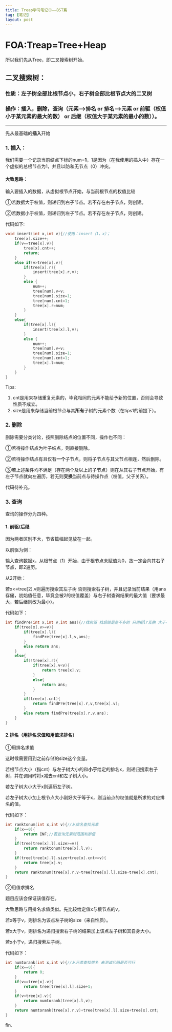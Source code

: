 ```yaml
---
title: Treap学习笔记①——BST篇
tag: [笔记]
layout: post
---
```

# FOA:Treap=Tree+Heap
所以我们先从Tree，即二叉搜索树开始。
## 二叉搜索树：
### 性质：左子树全部比根节点小，右子树全部比根节点大的二叉树
### 操作：插入，删除，查询（元素—>排名 or 排名—>元素 or 前驱（权值小于某元素的最大的数） or 后继（权值大于某元素的最小的数））。
------------
先从最基础的**插入**开始

### 1. 插入：
我们需要一个记录当前结点下标的num=**1**，1是因为（在我使用的插入中）存在一个虚拟的总根节点为1，并且以防和无节点（0）冲突。
#### 大致思路：
输入要插入的数据，从虚拟根节点开始，与当前根节点的权值比较

①若数据大于权值，则递归到右子节点。若不存在右子节点，则创建。

②若数据小于权值，则递归到左子节点。若不存在左子节点，则创建。

代码如下:
```cpp
void insert(int x,int v){//使用：insert（1，x）；
	tree[x].size++;
	if(v==tree[x].v){
		tree[x].cnt++;
		return;
	}
	else if(v>tree[x].v){
		if(tree[x].r){
			insert(tree[x].r,v);
		}
		else {
			num++;
			tree[num].v=v;
			tree[num].size=1;
			tree[num].cnt=1;
			tree[x].r=num;
		}
	}
	else{
		if(tree[x].l){
			insert(tree[x].l,v);
		}
		else {
			num++;
			tree[num].v=v;
			tree[num].size=1;
			tree[num].cnt=1;
			tree[x].l=num;
		}
	}
}
```
Tips:
1. cnt是用来存储重复元素的，毕竟相同的元素不能给予新的位置，否则会导致性质不成立。
1. size是用来存储当前根节点与其**所有**子树的元素个数（在tips1的前提下）。

### 2. 删除
删除需要分类讨论，按照删除结点的位置不同，操作也不同：

①若待操作结点为叶子结点，则直接删除。

②若待操作结点有且仅有**一个**子节点，则将子节点与其父节点相连，然后删除。

③若上述条件均不满足（存在两个及以上的子节点）则在从其右子节点开始，有左子节点就向左遍历，若无则**交换**当前点与待操作点（权值，父子关系）。

代码待补充。

### 3. 查询
查询的操作分为四种。

#### 1. 前驱/后继
因为两者区别不大，节省篇幅起见放在一起。

以前驱为例：

输入查询数据x，从根节点（1）开始，由于根节点未赋值为0，故一定会向其右子节点，即2遍历。

从2开始：

若x<=tree[2].v则遍历搜索其左子树
否则搜索右子树，并且记录当前结果（用ans存储，初始值任意，毕竟会被2的权值覆盖）与右子树查询结果的最大值（要求最大，若后继则改为最小）。

代码如下：
```cpp
int findPre(int x,int v,int ans){//找前驱 找后继是差不多的 只用把lr互换 大于小于互换 
	if(tree[x].v>=v){
		if(tree[x].l){
			findPre(tree[x].l,v,ans);
		}
		else return ans;
	}
	else{
		if(!tree[x].r){
			if(tree[x].v<v){
				return tree[x].v;
			}
			else{
				return ans;
			}
		}
		if(tree[x].cnt){
			return findPre(tree[x].r,v,tree[x].v);
		}
		else return findPre(tree[x].r,v,ans);
	}
}
```
#### 2.排名（用排名求值和用值求排名）
①用排名求值

这时候需要用到之前存储的size这个变量。

若根节点大小（指cnt）与左子树大小的和**小于**给定的排名x，则递归搜索右子树，并在调用时将x减去cnt和左子树大小。

若左子树大小大于x则遍历左子树。

若左子树大小加上根节点大小刚好大于等于x，则当前点的权值就是所求的对应排名的值。

代码如下：
```cpp
int ranktonum(int x,int v){//从排名查找元素 
	if(x==0){
		return INF;//若查询无果则范围判断值
	}
	if(tree[tree[x].l].size>=v){
		return ranktonum(tree[x].l,v);
	}
	if(tree[tree[x].l].size+tree[x].cnt>=v){
		return tree[x].v;
	}
	return ranktonum(tree[x].r,v-tree[tree[x].l].size-tree[x].cnt);
}
```
②用值求排名

题目应该会保证该值存在。

大致思路与用排名求值类似。先比较给定值x与根节点的v。

若x等于v，则排名为该点左子树的size（来自性质）。

若x大于v，则排名为递归搜索右子树的结果加上该点左子树和其自身大小。

若x小于v，递归搜索左子树。

代码如下：
```cpp
int numtorank(int x,int v){//从元素查找排名 未测试代码是否可行
	if(x==0){
		return 0;
	}
	if(v==tree[x].v){
		return tree[tree[x].l].size+1;
	}
	if(v<tree[x].v){
		return numtorank(tree[x].l,v);
	}
	return numtorank(tree[x].r,v)+tree[tree[x].l].size+tree[x].cnt;
}
```

fin.